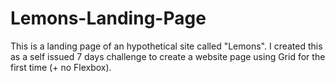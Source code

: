 # Lemons-Landing-Page
This is a landing page of an hypothetical site called "Lemons".
I created this as a self issued 7 days challenge to create a website page using Grid for the first time (+ no Flexbox).
